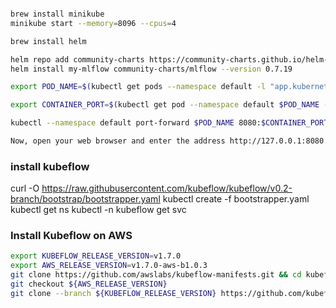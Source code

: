 ```bash

brew install minikube
minikube start --memory=8096 --cpus=4

brew install helm

helm repo add community-charts https://community-charts.github.io/helm-charts
helm install my-mlflow community-charts/mlflow --version 0.7.19

```

```bash
export POD_NAME=$(kubectl get pods --namespace default -l "app.kubernetes.io/name=mlflow,app.kubernetes.io/instance=my-mlflow" -o jsonpath="{.items[0].metadata.name}")

export CONTAINER_PORT=$(kubectl get pod --namespace default $POD_NAME -o jsonpath="{.spec.containers[0].ports[0].containerPort}")

kubectl --namespace default port-forward $POD_NAME 8080:$CONTAINER_PORT

Now, open your web browser and enter the address http://127.0.0.1:8080. 
```


### install kubeflow

curl -O https://raw.githubusercontent.com/kubeflow/kubeflow/v0.2-branch/bootstrap/bootstrapper.yaml
kubectl create -f bootstrapper.yaml
 kubectl get ns
 kubectl -n kubeflow get svc



 ### Install Kubeflow on AWS

```bash
export KUBEFLOW_RELEASE_VERSION=v1.7.0
export AWS_RELEASE_VERSION=v1.7.0-aws-b1.0.3
git clone https://github.com/awslabs/kubeflow-manifests.git && cd kubeflow-manifests
git checkout ${AWS_RELEASE_VERSION}
git clone --branch ${KUBEFLOW_RELEASE_VERSION} https://github.com/kubeflow/manifests.git upstream
```